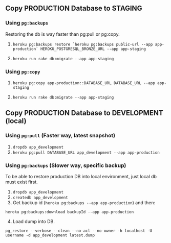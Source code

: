 ## Copy PRODUCTION Database to STAGING

### Using `pg:backups`

Restoring the db is way faster than pg:pull or pg:copy.

1. ```heroku pg:backups restore `heroku pg:backups public-url --app app-production` HEROKU_POSTGRESQL_BRONZE_URL --app app-staging```

2. `heroku run rake db:migrate --app app-staging`

### Using `pg:copy`

1. `heroku pg:copy app-production::DATABASE_URL DATABASE_URL --app app-staging`

2. `heroku run rake db:migrate --app app-staging`

## Copy PRODUCTION Database to DEVELOPMENT (local)

### Using `pg:pull` (Faster way, latest snapshot)

1. `dropdb app_development`
2. `heroku pg:pull DATABASE_URL app_development --app app-production`

### Using `pg:backups` (Slower way, specific backup)

To be able to restore production DB into local environment, just local db must exist first.

1. `dropdb app_development`
2. `createdb app_development`
3. Get backup id (`heroku pg:backups --app app-production`) and then:
```
heroku pg:backups:download backupId --app app-production
```
4. Load dump into DB.
```
pg_restore --verbose --clean --no-acl --no-owner -h localhost -U username -d app_development latest.dump
```
